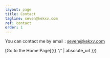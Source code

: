 ```yaml
---
layout: page
title: Contact
tagline: seven@kekxv.com
ref: contact
order: 1
---
```


You can contact me by email : [seven@kekxv.com](mailto:seven@kekxv.com)

[Go to the Home Page]({{ '/' | absolute_url }})
